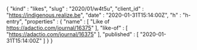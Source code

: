 {
  "kind" : "likes",
  "slug" : "2020/01/w4t5u",
  "client_id" : "https://indigenous.realize.be",
  "date" : "2020-01-31T15:14:00Z",
  "h" : "h-entry",
  "properties" : {
    "name" : [ "Like of https://adactio.com/journal/16375" ],
    "like-of" : [ "https://adactio.com/journal/16375" ],
    "published" : [ "2020-01-31T15:14:00Z" ]
  }
}
